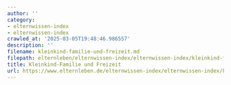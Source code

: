 ```yaml
---
author: ''
category:
- elternwissen-index
- elternwissen-index
crawled_at: '2025-03-05T19:48:46.986557'
description: ''
filename: kleinkind-familie-und-freizeit.md
filepath: elternleben/elternwissen-index/elternwissen-index/kleinkind-familie-und-freizeit.md
title: Kleinkind-Familie und Freizeit
url: https://www.elternleben.de/elternwissen-index/elternwissen-index/kleinkind-familie-und-freizeit/
---
```




